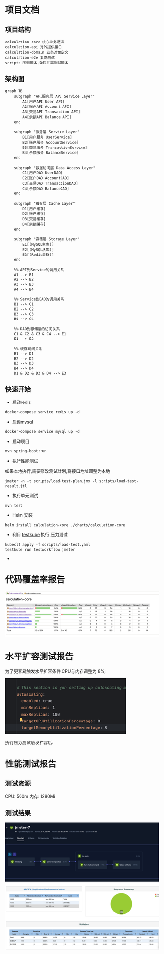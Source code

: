 # 项目文档

## 项目结构

```
calculation-core 核心业务逻辑
calculation-api 对外提供接口
calculation-domain 业务对象定义
calculation-e2e 集成测试
scripts 压测脚本,弹性扩容测试脚本
```

## 架构图
```mermaid
graph TB
    subgraph "API服务层 API Service Layer"
        A1[用户API User API]
        A2[账户API Account API]
        A3[交易API Transaction API]
        A4[余额API Balance API]
    end

    subgraph "服务层 Service Layer"
        B1[用户服务 UserService]
        B2[账户服务 AccountService]
        B3[交易服务 TransactionService]
        B4[余额服务 BalanceService]
    end

    subgraph "数据访问层 Data Access Layer"
        C1[用户DAO UserDAO]
        C2[账户DAO AccountDAO]
        C3[交易DAO TransactionDAO]
        C4[余额DAO BalanceDAO]
    end

    subgraph "缓存层 Cache Layer"
        D1[用户缓存]
        D2[账户缓存]
        D3[交易缓存]
        D4[余额缓存]
    end

    subgraph "存储层 Storage Layer"
        E1[(MySQL主库)]
        E2[(MySQL从库)]
        E3[(Redis集群)]
    end

    %% API到Service的调用关系
    A1 --> B1
    A2 --> B2
    A3 --> B3
    A4 --> B4

    %% Service到DAO的调用关系
    B1 --> C1
    B2 --> C2
    B3 --> C3
    B4 --> C4

    %% DAO到存储层的访问关系
    C1 & C2 & C3 & C4 --> E1
    E1 --> E2

    %% 缓存访问关系
    B1 --> D1
    B2 --> D2
    B3 --> D3
    B4 --> D4
    D1 & D2 & D3 & D4 --> E3

```

## 快速开始

- 启动redis
```
docker-compose service redis up -d
```
- 启动mysql
```
docker-compose service mysql up -d
```
- 启动项目
```
mvn spring-boot:run
```
- 执行性能测试

如果本地执行,需要修改测试计划,将接口地址调整为本地

```
jmeter -n -t scripts/load-test-plan.jmx -l scripts/load-test-result.jtl
```

- 执行单元测试
```
mvn test
```

- Helm 安装
```
helm install calculation-core ./charts/calculation-core
```

- 利用 [testkube](https://testkube.io/blog/jmeter-and-kubernetes-how-to-run-tests-efficiently-with-testkube) 执行 压力测试

```
kubeclt apply -f scripts/load-test.yaml
testkube run testworkflow jmeter
```
- 

# 代码覆盖率报告

![alt text](image.png)

# 水平扩容测试报告

为了更容易触发水平扩容条件,CPU与内存调整为 8%;

![alt text](autoscaling1.png)

执行压力测试触发扩容后:



# 性能测试报告

## 测试资源

CPU: 500m
内存: 1280Mi

## 测试结果

![alt text](jmeter1.png)
![alt text](jmeter2.png)


